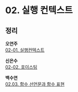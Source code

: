 # 02. 실행 컨텍스트

## 정리

**오연주** <br>
[02-01. 실행컨텍스트](https://velog.io/@web4987/%EC%BD%94%EC%96%B4-%EC%9E%90%EB%B0%94%EC%8A%A4%ED%81%AC%EB%A6%BD%ED%8A%B8-2.-Lexical-Environment) 

**신은수** <br>
[02-02. 호이스팅](https://www.notion.so/89bbbc697da6492b96f4f884fdb5a9af)

**백수연** <br>
[02.03. 함수 선언문과 함수 표현](https://www.notion.so/2d2a012eea6d450f9c5a7faf4c6c8c63)
